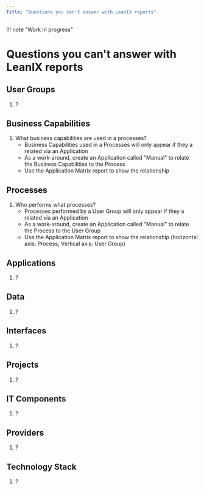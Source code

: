 ```yaml
---
Title: "Questions you can't answer with LeanIX reports"
---
```


!!! note "Work in progress"

# Questions you can't answer with LeanIX reports

## User Groups

1. ?

## Business Capabilities

1. What business capabilities are used in a processes?
    - Business Capabilities used in a Processes will only appear if they a related via an Application
    - As a work-around, create an Application called "Manual" to relate the Business Capabilities to the Process
    - Use the Application Matrix report to show the relationship

## Processes

1. Who performs what processes?
    - Processes performed by a User Group will only appear if they a related via an Application
    - As a work-around, create an Application called "Manual" to relate the Process to the User Group
    - Use the Application Matrix report to show the relationship (horizontal axis: Process; Vertical axis: User Group)


## Applications

1. ?

## Data

1. ?

## Interfaces

1. ?

## Projects 

1. ?

## IT Components

1. ?

## Providers

1. ?

## Technology Stack

1. ?
